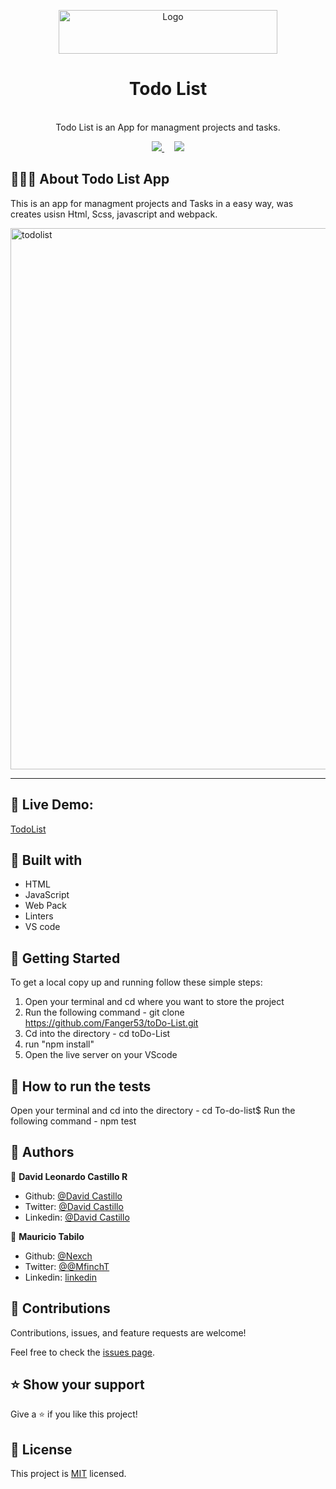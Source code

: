 <p align="center">
  <a href="https://github.com/Fanger53/toDo-List">
    <img src="https://res.cloudinary.com/growsurf-prod/image/upload/v1582211139/production/gnysw2objzekbagrqiax.png" alt="Logo" width="350" height="70">
  </a>
</p>

<h1 align="center">Todo List </h1>

<p align="center">
  
  <br>
   Todo List is an App for managment projects and tasks.
</p>

<p align="center">
  <a href="https://github.com/Fanger53/toDo-List/issues">
    <img src="https://img.shields.io/badge/REPORT%20A%20BUG-purple?style=for-the-badge">
  </a>
   ‎ ‎ ‎ ‎
  <a href="https://github.com/Fanger53/toDo-List">
    <img src="https://img.shields.io/badge/Request%20a%20feature-purple?style=for-the-badge">
  </a>
</p>



## 👩🏼‍💻 About Todo List App

This is an app for managment projects and Tasks in a easy way, was creates usisn Html, Scss, javascript and webpack.


<img width="866" alt="todolist" src="https://user-images.githubusercontent.com/31552010/117403443-cadde300-aecd-11eb-913b-76b62b15b4cc.png">



<hr>


## 🔴 Live Demo:

[TodoList](https://raw.githack.com/Fanger53/toDo-List/prototype/dist/index.html)

## 🔧 Built with

- HTML
- JavaScript
- Web Pack 
- Linters
- VS code




## 🤖 Getting Started

To get a local copy up and running follow these simple steps:

1. Open your terminal and cd where you want to store the project
2. Run the following command - git clone https://github.com/Fanger53/toDo-List.git
3. Cd into the directory - cd toDo-List
4. run "npm install"
5. Open the live server on your VScode

## :mechanical_arm: How to run the tests
Open your terminal and cd into the directory - cd To-do-list$
Run the following command - npm test


## 👥 Authors

👤 **David Leonardo Castillo R**

- Github: [@David Castillo](https://github.com/Fanger53)
- Twitter: [@David Castillo](https://twitter.com/DavidLe97005129)
- Linkedin: [@David Castillo](https://www.linkedin.com/in/david-castillo-61ba10b8/)

👤 **Mauricio Tabilo**

- Github: [@Nexch](https://github.com/Nexch)
- Twitter: [@@MfinchT](https://twitter.com/MfinchT)
- Linkedin: [linkedin](https://www.linkedin.com/in/Nexch)


## 🤝 Contributions

Contributions, issues, and feature requests are welcome!

Feel free to check the [issues page](https://github.com/Fanger53/restaurant-webpack/issues).


## ⭐ Show your support

Give a ⭐️ if you like this project!


## 📝 License

This project is [MIT](https://opensource.org/licenses/MIT) licensed.
